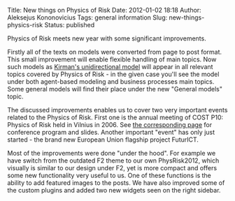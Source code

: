 Title: New things on Physics of Risk
Date: 2012-01-02 18:18
Author: Aleksejus Kononovicius
Tags: general information
Slug: new-things-physics-risk
Status: published

Physics of Risk meets new year with some significant improvements.

Firstly all of the texts on models were converted from page to post
format. This small improvement will enable flexible handling of main
topics. Now such models as [Kirman's unidirectional
model]({filename}/articles/2011/unidirectional-kirman-model.md)
will appear in all relevant topics covered by Physics of Risk - in the
given case you'll see the model under both agent-based modeling and
business processes main topics. Some general models will find their
place under the new "General models" topic.<!--more-->

The discussed improvements enables us to cover two very important events
related to the Physics of Risk. First one is the annual meeting of COST
P10: Physics of Risk held in Vilnius in 2006. See [the corresponding
page](/vilnius-2006-cost-p10 "COST P10 Vilnius 2006")
for conference program and slides. Another important "event" has only
just started - the brand new European Union flagship project
FuturICT.

Most of the improvements were done "under the hood". For example we have
switch from the outdated F2 theme to our own PhysRisk2012, which
visually is similar to our design under F2, yet is more compact and
offers some new functionality very useful to us. One of these functions
is the ability to add featured images to the posts. We have also
improved some of the custom plugins and added two new widgets seen on
the right sidebar.

